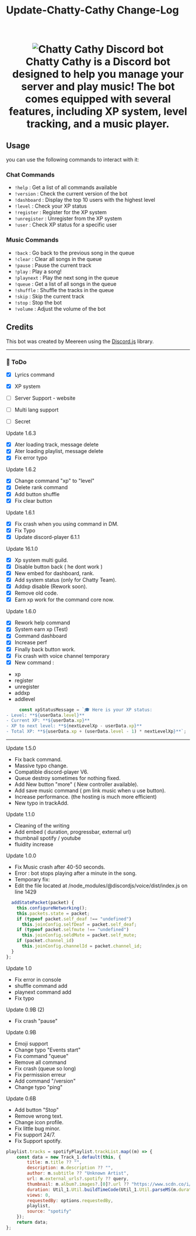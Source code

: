 # Update-Chatty-Cathy Change-Log
<h1 align="center">
  <br>
  <img src="https://cdn.discordapp.com/attachments/1054749393238097962/1060231996535750656/20221230_152013_0000-removebg-preview.png" alt="Chatty Cathy Discord bot">
  <br>
  Chatty Cathy is a Discord bot designed to help you manage your server and play music! The bot comes equipped with several features, including XP system, level tracking, and a music player.
  <br>
</h1>

## Usage

you can use the following commands to interact with it:

### Chat Commands
- `!help` : Get a list of all commands available
- `!version` : Check the current version of the bot
- `!dashboard` : Display the top 10 users with the highest level
- `!level` : Check your XP status
- `!register` : Register for the XP system
- `!unregister` : Unregister from the XP system
- `!user` : Check XP status for a specific user

### Music Commands
- `!back` : Go back to the previous song in the queue
- `!clear` : Clear all songs in the queue
- `!pause` : Pause the current track
- `!play` : Play a song!
- `!playnext` : Play the next song in the queue
- `!queue` : Get a list of all songs in the queue
- `!shuffle` : Shuffle the tracks in the queue
- `!skip` : Skip the current track
- `!stop` : Stop the bot
- `!volume` : Adjust the volume of the bot


## Credits

This bot was created by Meereen using the [Discord.js](https://discord.js.org) library. 

-------------------------------------------------------

### 📝 ToDo 

- [X] Lyrics command
- [X] XP system
- [ ] Server Support - website
- [ ] Multi lang support
- [ ] Secret 


Update 1.6.3

- [X] Ater loading track, message delete
- [X] Ater loading playlist, message delete
- [X] Fix error typo

Update 1.6.2

- [X] Change command "xp" to "level"
- [X] Delete rank command
- [X] Add button shuffle
- [X] Fix clear button

Update 1.6.1


- [X] Fix crash when you using command in DM.
- [X] Fix Typo 
- [X] Update discord-player 6.1.1

Update 16.1.0

- [X] Xp system multi guild.
- [X] Disable button back ( he dont work )
- [X] New embed for dashboard, rank.
- [X] Add system status (only for Chatty Team).
- [X] Addxp disable (Rework soon).
- [X] Remove old code.
- [X] Earn xp work for the command core now.

Update 1.6.0
- [X] Rework help command
- [X] System earn xp (Test)
- [X] Command dashboard
- [X] Increase perf
- [X] Finally back button work.
- [X] Fix crash with voice channel temporary
- [X] New command :
 - xp
 - register
 - unregister
 - addxp
 - addlevel
 
 ```js
      const xpStatusMessage = `🎓 Here is your XP status:
- Level: **${userData.level}**
- Current XP: **${userData.xp}**
- XP to next level: **${nextLevelXp - userData.xp}**
- Total XP: **${userData.xp + (userData.level - 1) * nextLevelXp}**`;
```
 
 
 -----------------------------------------------------

Update 1.5.0

- Fix back command.
- Massive typo change.
- Compatible discord-player V6.
- Queue destroy sometimes for nothing fixed.
- Add New button "more" ( New controller available). 
- Add save music command ( pm link music when u use button).
- Increase performance. (the hosting is much more efficient)
- New typo in trackAdd.

Update 1.1.0

- Cleaning of the writing
- Add embed ( duration, progressbar, external url)
- thumbnail spotify / youtube
- fluidity increase



Update 1.0.0

- Fix Music crash after 40-50 seconds.
- Error : bot stops playing after a minute in the song.
- Temporary fix:
- Edit the file located at /node_modules/@discordjs/voice/dist/index.js on line 1429

```js
  addStatePacket(packet) {
    this.configureNetworking();
    this.packets.state = packet;
    if (typeof packet.self_deaf !== "undefined")
      this.joinConfig.selfDeaf = packet.self_deaf;
    if (typeof packet.selfmute !== "undefined") 
      this.joinConfig.seldMute = packet.self_mute;
    if (packet.channel_id) 
      this.joinConfig.channelId = packet.channel_id;
  }
};
```

Update 1.0
- Fix error in console
- shuffle command add
- playnext command add
- Fix typo

Update 0.9B (2)
- Fix crash "pause"

Update 0.9B
- Emoji support
- Change typo "Events start"
- Fix command "queue"
- Remove all command <Private message>
- Fix crash (queue so long)
- Fix permission erreur
- Add command "/version"
- Change typo "ping"



Update 0.6B

- Add button "Stop"
- Remove wrong text.
- Change icon profile.
- Fix little bug minor.
- Fix support 24/7.
- Fix Support spotify.

```js
playlist.tracks = spotifyPlaylist.trackList.map((m) => {
    const data = new Track_1.default(this, {
        title: m.title ?? "",
        description: m.description ?? "",
        author: m.subtitle ?? "Unknown Artist",
        url: m.external_urls?.spotify ?? query,
        thumbnail: m.album?.images?.[0]?.url ?? "https://www.scdn.co/i/_global/twitter_card-default.jpg",
        duration: Util_1.Util.buildTimeCode(Util_1.Util.parseMS(m.duration)),
        views: 0,
        requestedBy: options.requestedBy,
        playlist,
        source: "spotify"
    });
    return data;
};
```


